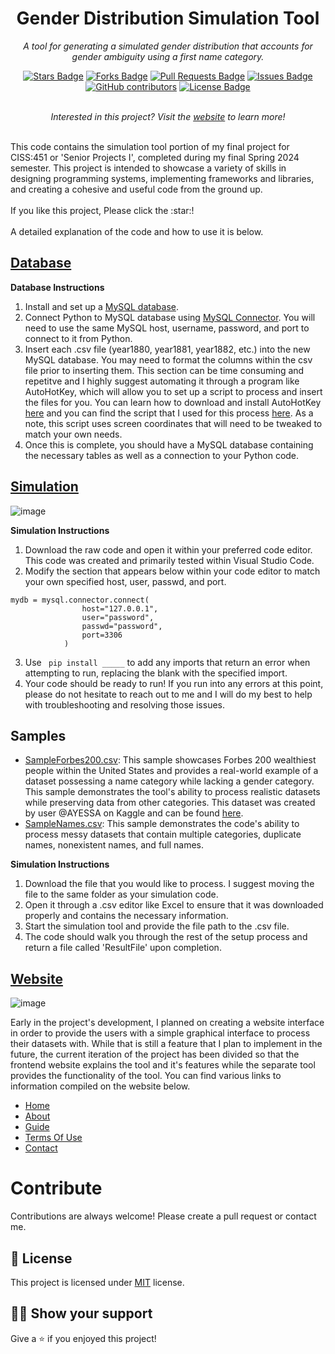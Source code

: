 <h1 align="center">Gender Distribution Simulation Tool</h1>
<p align="center"><i>A tool for generating a simulated gender distribution that accounts for gender ambiguity using a first name category.</i></p>
<div align="center">
  <a href="https://github.com/Bolton-A/genderSimulation/stargazers"><img src="https://img.shields.io/github/stars/Bolton-A/genderSimulation" alt="Stars Badge"/></a>
<a href="https://github.com/Bolton-A/genderSimulation/network/members"><img src="https://img.shields.io/github/forks/Bolton-A/genderSimulation" alt="Forks Badge"/></a>
<a href="https://github.com/Bolton-A/genderSimulation/pulls"><img src="https://img.shields.io/github/issues-pr/Bolton-A/genderSimulation" alt="Pull Requests Badge"/></a>
<a href="https://github.com/Bolton-A/genderSimulation/issues"><img src="https://img.shields.io/github/issues/Bolton-A/genderSimulation" alt="Issues Badge"/></a>
<a href="https://github.com/Bolton-A/genderSimulation/graphs/contributors"><img alt="GitHub contributors" src="https://img.shields.io/github/contributors/Bolton-A/genderSimulation?color=2b9348"></a>
<a href="https://github.com/Bolton-A/genderSimulation/blob/master/LICENSE"><img src="https://img.shields.io/github/license/Bolton-A/genderSimulation?color=2b9348" alt="License Badge"/></a>
</div>
<br>
<!-- Note: This link is currently set up with the localhost and is not enabled for outside access. -->
<p align="center"><i>Interested in this project? Visit the <a href="http://localhost:3000/">website</a> to learn more!</i></p>
<br>
This code contains the simulation tool portion of my final project for CISS:451 or 'Senior Projects I', completed during my final Spring 2024 semester. This project is intended to showcase a variety of skills in designing programming systems, implementing frameworks and libraries, and creating a cohesive and useful code from the ground up. 
<br>
<br>
If you like this project, Please click the :star:!
<br>
<br>
A detailed explanation of the code and how to use it is below.

## [Database](https://github.com/Bolton-A/genderSimulation/blob/main/names.zip)

**Database Instructions**
1. Install and set up a [MySQL database](https://dev.mysql.com/downloads/installer/).
2. Connect Python to MySQL database using [MySQL Connector](https://pynative.com/install-mysql-connector-python/). You will need to use the same MySQL host, username, password, and port to connect to it from Python.
3. Insert each .csv file (year1880, year1881, year1882, etc.) into the new MySQL database. You may need to format the columns within the csv file prior to inserting them. This section can be time consuming and repetitve and I highly suggest automating it through a program like AutoHotKey, which will allow you to set up a script to process and insert the files for you. You can learn how to download and install AutoHotKey [here](https://www.autohotkey.com/docs/v2/howto/Install.htm) and you can find the script that I used for this process [here](https://github.com/Bolton-A/genderSimulation/blob/main/MySQLInsertScript.txt). As a note, this script uses screen coordinates that will need to be tweaked to match your own needs.
4. Once this is complete, you should have a MySQL database containing the necessary tables as well as a connection to your Python code.

## [Simulation](https://github.com/Bolton-A/genderSimulation/blob/main/PythonSimulation.py)

![image](https://github.com/Bolton-A/genderSimulation/assets/112293016/64c7fec2-0637-4560-84f2-330a4e5b3faf)



**Simulation Instructions**
1. Download the raw code and open it within your preferred code editor. This code was created and primarily tested within Visual Studio Code.
2. Modify the section that appears below within your code editor to match your own specified host, user, passwd, and port.
```
mydb = mysql.connector.connect(
                host="127.0.0.1",
                user="password",
                passwd="password",
                port=3306
            )
```
3. Use ``` pip install _____``` to add any imports that return an error when attempting to run, replacing the blank with the specified import.
4. Your code should be ready to run! If you run into any errors at this point, please do not hesitate to reach out to me and I will do my best to help with troubleshooting and resolving those issues.


## Samples

- [SampleForbes200.csv](https://github.com/Bolton-A/genderSimulation/blob/main/SampleForbes200.csv): This sample showcases Forbes 200 wealthiest people within the United States and provides a real-world example of a dataset possessing a name category while lacking a gender category. This sample demonstrates the tool's ability to process realistic datasets while preserving data from other categories. This dataset was created by user @AYESSA on Kaggle and can be found [here](https://www.kaggle.com/datasets/ayessa/forbes-top-200-richest-american).
- [SampleNames.csv](https://github.com/Bolton-A/genderSimulation/blob/main/SampleNames.csv): This sample demonstrates the code's ability to process messy datasets that contain multiple categories, duplicate names, nonexistent names, and full names. 

**Simulation Instructions**
1. Download the file that you would like to process. I suggest moving the file to the same folder as your simulation code.
2. Open it through a .csv editor like Excel to ensure that it was downloaded properly and contains the necessary information.
3. Start the simulation tool and provide the file path to the .csv file.
4. The code should walk you through the rest of the setup process and return a file called 'ResultFile' upon completion.

<!-- Note: These links are currently set up with the localhost and is not enabled for outside access. -->
## [Website](http://localhost:3000/)

![image](https://github.com/Bolton-A/genderSimulation/assets/112293016/c9964dc5-cb42-4540-8970-a191d8c51643)

Early in the project's development, I planned on creating a website interface in order to provide the users with a simple graphical interface to process their datasets with. While that is still a feature that I plan to implement in the future, the current iteration of the project has been divided so that the frontend website explains the tool and it's features while the separate tool provides the functionality of the tool. You can find various links to information compiled on the website below.

- [Home](http://localhost:3000/)
- [About](http://localhost:3000/about)
- [Guide](http://localhost:3000/guide)
- [Terms Of Use](http://localhost:3000/termsofuse)
- [Contact](http://localhost:3000/contact)

# Contribute

Contributions are always welcome! Please create a pull request or contact me.

## :pencil: License

This project is licensed under [MIT](https://opensource.org/licenses/MIT) license.

## :man_astronaut: Show your support

Give a ⭐️ if you enjoyed this project!
